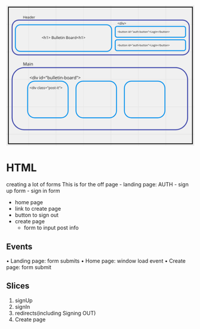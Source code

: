 ![](./bulletin-board%20wireframe.png)

# HTML

creating a lot of forms
This is for the off page - landing page: AUTH - sign up form - sign in form

-   home page
-   link to create page
-   button to sign out
-   create page
    -   form to input post info

## Events

• Landing page: form submits
• Home page: window load event
• Create page: form submit

## Slices

1. signUp
2. signIn
3. redirects(including Signing OUT)
4. Create page

